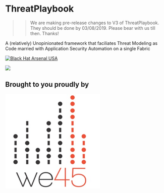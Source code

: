 # ThreatPlaybook

>> We are making pre-release changes to V3 of ThreatPlaybook. They should be done by 03/08/2019. Please bear with us till then. Thanks!

A (relatively) Unopinionated framework that faciliates Threat Modeling as Code married with Application Security Automation on a single Fabric

[![Black Hat Arsenal USA](https://rawgit.com/toolswatch/badges/master/arsenal/usa/2018.svg)](https://www.blackhat.com/us-18/arsenal/schedule/index.html#threatplaybook-11697)

![](/img/tp_logo.png)

## Brought to you proudly by
![](/img/we45logo.jpg)
